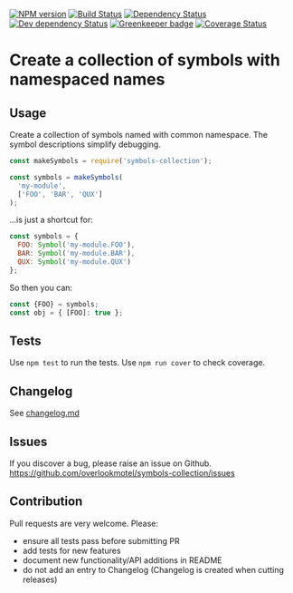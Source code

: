 [![NPM version](https://img.shields.io/npm/v/symbols-collection.svg)](https://www.npmjs.com/package/symbols-collection)
[![Build Status](https://img.shields.io/travis/overlookmotel/symbols-collection/master.svg)](http://travis-ci.org/overlookmotel/symbols-collection)
[![Dependency Status](https://img.shields.io/david/overlookmotel/symbols-collection.svg)](https://david-dm.org/overlookmotel/symbols-collection)
[![Dev dependency Status](https://img.shields.io/david/dev/overlookmotel/symbols-collection.svg)](https://david-dm.org/overlookmotel/symbols-collection)
[![Greenkeeper badge](https://badges.greenkeeper.io/overlookmotel/symbols-collection.svg)](https://greenkeeper.io/)
[![Coverage Status](https://img.shields.io/coveralls/overlookmotel/symbols-collection/master.svg)](https://coveralls.io/r/overlookmotel/symbols-collection)

# Create a collection of symbols with namespaced names

## Usage

Create a collection of symbols named with common namespace. The symbol descriptions simplify debugging.

```js
const makeSymbols = require('symbols-collection');

const symbols = makeSymbols(
  'my-module',
  ['FOO', 'BAR', 'QUX']
);
```

...is just a shortcut for:

```js
const symbols = {
  FOO: Symbol('my-module.FOO'),
  BAR: Symbol('my-module.BAR'),
  QUX: Symbol('my-module.QUX')
};
```

So then you can:

```js
const {FOO} = symbols;
const obj = { [FOO]: true };
```

## Tests

Use `npm test` to run the tests. Use `npm run cover` to check coverage.

## Changelog

See [changelog.md](https://github.com/overlookmotel/symbols-collection/blob/master/changelog.md)

## Issues

If you discover a bug, please raise an issue on Github. https://github.com/overlookmotel/symbols-collection/issues

## Contribution

Pull requests are very welcome. Please:

* ensure all tests pass before submitting PR
* add tests for new features
* document new functionality/API additions in README
* do not add an entry to Changelog (Changelog is created when cutting releases)
